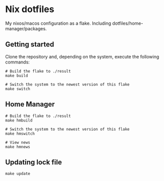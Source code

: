 # Nix dotfiles

My nixos/macos configuration as a flake. Including dotfiles/home-manager/packages.

## Getting started

Clone the repository and, depending on the system, execute the following commands:

```shell
# Build the flake to ./result
make build

# Switch the system to the newest version of this flake
make switch
```

## Home Manager
```shell
# Build the flake to ./result
make hmbuild

# Switch the system to the newest version of this flake
make hmswitch

# View news
make hmnews
```

## Updating lock file

```shell
make update
```
